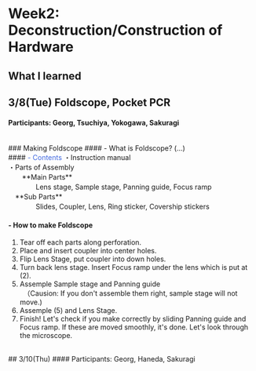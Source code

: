 # Week2: Deconstruction/Construction of Hardware

## What I learned

## 3/8(Tue) Foldscope, Pocket PCR
#### Participants: Georg, Tsuchiya, Yokogawa, Sakuragi
<br/>
### Making Foldscope
#### - What is Foldscope?
(...)<br/>
#### <font color="RoyalBlue">- Contents</font>
・Instruction manual<br/>
・Parts of Assembly<br/>
 　　**Main Parts**<br/>
　　　　Lens stage, Sample stage, Panning guide, Focus ramp<br/>
　**Sub Parts**<br/>
　　　　Slides, Coupler, Lens, Ring sticker, Covership stickers<br/>

#### - How to make Foldscope
1. Tear off each parts along perforation.<br/>
2. Place and insert coupler into center holes.<br/>
3. Flip Lens Stage, put coupler into down holes.<br/>
4. Turn back lens stage. Insert Focus ramp under the lens which is put at (2).<br/>
5. Assemple Sample stage and Panning guide<br/>
　（Causion: If you don't assemble them right, sample stage will not move.)<br/>
6. Assemple (5) and Lens Stage.<br/>
7. Finish! Let's check if you make correctly by sliding Panning guide and Focus ramp. If these are moved smoothly, it's done. Let's look through the microscope.<br/>
<br/>
## 3/10(Thu)
#### Participants: Georg, Haneda, Sakuragi

